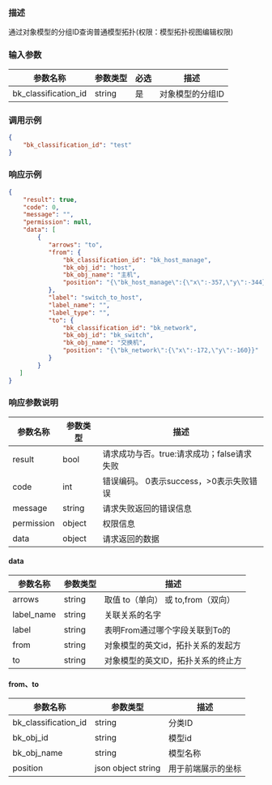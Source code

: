 ### 描述

通过对象模型的分组ID查询普通模型拓扑(权限：模型拓扑视图编辑权限)

### 输入参数

| 参数名称                 | 参数类型   | 必选 | 描述        |
|----------------------|--------|----|-----------|
| bk_classification_id | string | 是  | 对象模型的分组ID |

### 调用示例

```json
{
    "bk_classification_id": "test"
}
```

### 响应示例

```json
{
    "result": true,
    "code": 0,
    "message": "",
    "permission": null,
    "data": [
        {
           "arrows": "to",
           "from": {
               "bk_classification_id": "bk_host_manage",
               "bk_obj_id": "host",
               "bk_obj_name": "主机",
               "position": "{\"bk_host_manage\":{\"x\":-357,\"y\":-344},\"lhmtest\":{\"x\":163,\"y\":75}}"
           },
           "label": "switch_to_host",
           "label_name": "",
           "label_type": "",
           "to": {
               "bk_classification_id": "bk_network",
               "bk_obj_id": "bk_switch",
               "bk_obj_name": "交换机",
               "position": "{\"bk_network\":{\"x\":-172,\"y\":-160}}"
           }
        }
   ]
}
```

### 响应参数说明

| 参数名称       | 参数类型   | 描述                         |
|------------|--------|----------------------------|
| result     | bool   | 请求成功与否。true:请求成功；false请求失败 |
| code       | int    | 错误编码。 0表示success，>0表示失败错误  |
| message    | string | 请求失败返回的错误信息                |
| permission | object | 权限信息                       |
| data       | object | 请求返回的数据                    |

#### data

| 参数名称       | 参数类型   | 描述                      |
|------------|--------|-------------------------|
| arrows     | string | 取值 to（单向） 或 to,from（双向） |
| label_name | string | 关联关系的名字                 |
| label      | string | 表明From通过哪个字段关联到To的      |
| from       | string | 对象模型的英文id，拓扑关系的发起方      |
| to         | string | 对象模型的英文ID，拓扑关系的终止方      |

#### from、to

| 参数名称                 | 参数类型               | 描述        |
|----------------------|--------------------|-----------|
| bk_classification_id | string             | 分类ID      |
| bk_obj_id            | string             | 模型id      |
| bk_obj_name          | string             | 模型名称      |
| position             | json object string | 用于前端展示的坐标 |
